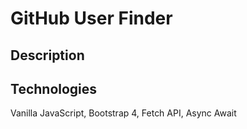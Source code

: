 # GitHub User Finder

## Description

## Technologies
Vanilla JavaScript, Bootstrap 4, Fetch API, Async Await